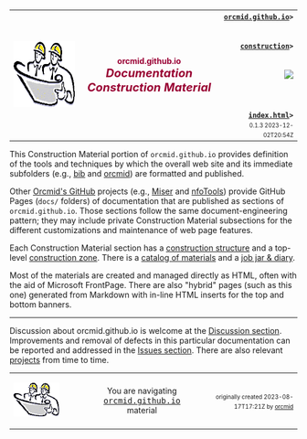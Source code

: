 <!-- index.md 0.1.3                 UTF-8                          2023-12-02
     ----1----|----2----|----3----|----4----|----5----|----6----|----7----|--*

            ORCMID.GITHUB.IO DOCUMENTATION CONSTRUCTION MATERIAL
     -->

#

<table border="0" width="100%">
  <tr>
    <td width="25%" align="left" height="6">
        <a href="./" target="_top">
           <img border="0" src="../images/hardhat-logo.gif"
                width="160" height="115"
                alt="Construction Materials Zone"
                longdesc="Hard Hats Examining Blueprints"
                />
        </a>
    </td>
    <td width="50%" height="6">
      <p align="center"><strong><font color="#990033">orcmid.github.io<br /><big><big><em>
		Documentation Construction Material</em></big></big></font></strong>
      </p>
    </td>
    <td width="25%" valign="middle" align="right">
      <b><code><a href="../" target="top">orcmid.github.io</a>&gt;<br />
	  <a href="./" target="_top">construction</a>&gt;
      </code></b>
      <br /><br />
      <a href="https://clustrmaps.com/site/1bw9w" title="Visit tracker">
            <img src="//www.clustrmaps.com/map_v2.png?d=3-2eQV4fOuelVHp_YtztZ0hl9Uj4ei9zLKw_nRgCgyM&cl=ffffff" />
      </a>
      <br /><br />
      <b><code>
         <a href="index.html" target="_top">index.html</a>&gt;</code></b>
      <br />
      <small><small>
        0.1.3 2023-12-02T20:54Z<!-- MAINTAIN THIS MANUALLY -->
      </small></small>
      </td>
  </tr>
</table>

This Construction Material portion of `orcmid.github.io` provides definition
of the tools and techniques by which the overall web site and its immediate
subfolders (e.g., [bib](../bib) and [orcmid](../orcmid)) are formatted and
published.

Other [Orcmid's GitHub](https://github.com/orcmid) projects (e.g.,
[Miser](../miser) and [nfoTools](../nfoTools)) provide GitHub Pages
(`docs/` folders) of documentation that are published as sections of
`orcmid.github.io`.  Those sections follow the same document-engineering
pattern; they may include private Construction Material subsections for the
different customizations and maintenance of web page features.

Each Construction Material section has a
[construction structure](index.htm) and a top-level
[construction zone](construction.htm).  There is a
[catalog of materials](c000001.htm) and a
[job jar & diary](c000000.htm).

Most of the materials are created and managed directly as HTML, often with
the aid of Microsoft FrontPage.  There are also "hybrid" pages (such as this
one) generated from Markdown with in-line HTML inserts for the top and bottom
banners.

----

Discussion about orcmid.github.io is welcome at the
[Discussion section](https://github.com/orcmid/orcmid.github.io/discussions).
Improvements and removal of defects in this particular documentation can be
reported and addressed in the
[Issues section](https://github.com/orcmid/orcmid.github.io/issues).  There
are also relevant
[projects](https://github.com/orcmid/orcmid.github.io/projects?type=classic)
from time to time.

<table border="0" cellspacing="3" width="100%">
  <tr>
    <td width="29%">
      <p>
		<a href="index.htm">
		<img border="0" src="../images/hardhat-thumb.gif" width="80" height="60" alt="Construction Structure (Hard Hat Area)"></a></p>
    </td>
    <td width="34%" valign="middle" align="center">
      You are navigating <a href="../"><tt>orcmid.github.io</tt></a> material
    </td>
    <td width="37%">
      <p align="right"><font size="-2">originally created 2023-08-17T17:21Z by
		<a href="../orcmid">orcmid</a></font></p>
    </td>
  </tr>
</table>
<!-- ----1----|----2----|----3----|----4----|----5----|----6----|----7----|--*

     0.1.3 2023-12-02T20:54Z Still more wordsmithing
     0.1.2 2023-12-02T17:59Z Wordsmithing
     0.1.1 2023-12-01T22:16Z Tidy up
     0.1.0 2023-12-01T21:24Z Redo with hybrid formatting, improved text
     0.0.1 2023-08-28T17:25Z Clarification of scope
     0.0.0 2023-08-17T17:21Z Experimental placeholder

           *** end of orcmid.github.io/construction/index.md ***
     -->
